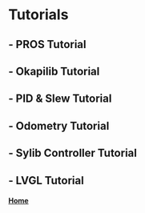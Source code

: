 # Tutorials
## - PROS Tutorial
## - Okapilib Tutorial
## - PID & Slew Tutorial
## - Odometry Tutorial
## - Sylib Controller Tutorial
## - LVGL Tutorial



#### [Home](https://alxsz12.github.io/) 
